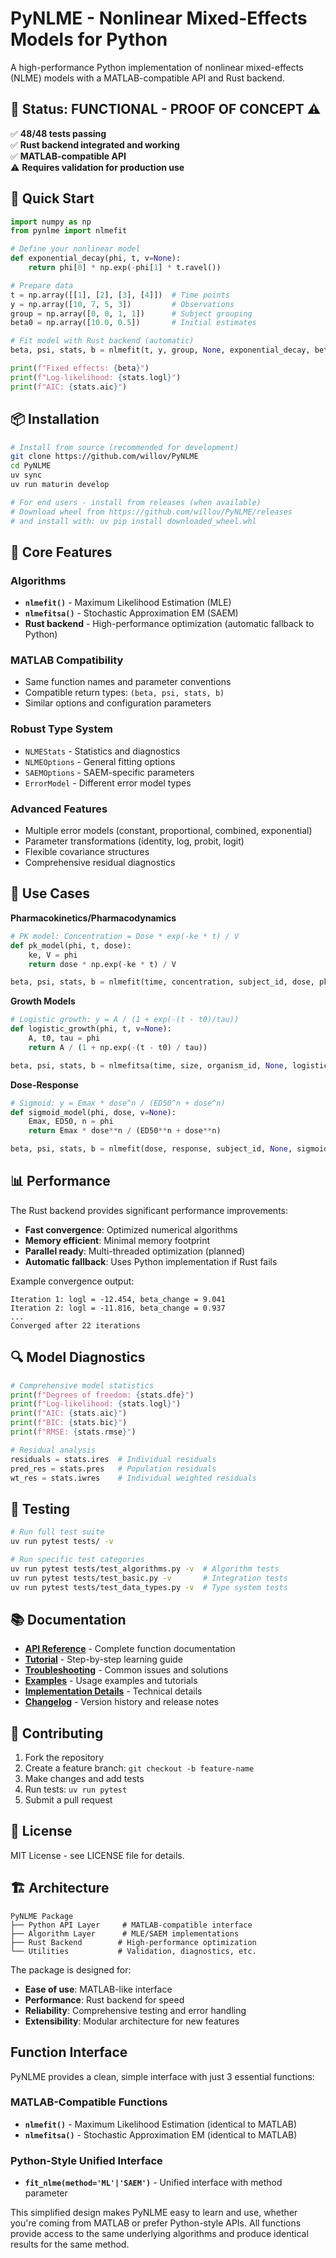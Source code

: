 # PyNLME - Nonlinear Mixed-Effects Models for Python

A high-performance Python implementation of nonlinear mixed-effects (NLME) models with a MATLAB-compatible API and Rust backend.

## 🧪 Status: **FUNCTIONAL - PROOF OF CONCEPT** ⚠️

✅ **48/48 tests passing**  
✅ **Rust backend integrated and working**  
✅ **MATLAB-compatible API**  
⚠️ **Requires validation for production use**

## 🚀 Quick Start

```python
import numpy as np
from pynlme import nlmefit

# Define your nonlinear model
def exponential_decay(phi, t, v=None):
    return phi[0] * np.exp(-phi[1] * t.ravel())

# Prepare data
t = np.array([[1], [2], [3], [4]])  # Time points
y = np.array([10, 7, 5, 3])         # Observations
group = np.array([0, 0, 1, 1])      # Subject grouping
beta0 = np.array([10.0, 0.5])       # Initial estimates

# Fit model with Rust backend (automatic)
beta, psi, stats, b = nlmefit(t, y, group, None, exponential_decay, beta0)

print(f"Fixed effects: {beta}")
print(f"Log-likelihood: {stats.logl}")
print(f"AIC: {stats.aic}")
```

## 📦 Installation

```bash
# Install from source (recommended for development)
git clone https://github.com/willov/PyNLME
cd PyNLME
uv sync
uv run maturin develop

# For end users - install from releases (when available)
# Download wheel from https://github.com/willov/PyNLME/releases
# and install with: uv pip install downloaded_wheel.whl
```

## 🔧 Core Features

### **Algorithms**
- **`nlmefit()`** - Maximum Likelihood Estimation (MLE) 
- **`nlmefitsa()`** - Stochastic Approximation EM (SAEM)
- **Rust backend** - High-performance optimization (automatic fallback to Python)

### **MATLAB Compatibility**
- Same function names and parameter conventions
- Compatible return types: `(beta, psi, stats, b)`
- Similar options and configuration parameters

### **Robust Type System**
- `NLMEStats` - Statistics and diagnostics
- `NLMEOptions` - General fitting options  
- `SAEMOptions` - SAEM-specific parameters
- `ErrorModel` - Different error model types

### **Advanced Features**
- Multiple error models (constant, proportional, combined, exponential)
- Parameter transformations (identity, log, probit, logit)
- Flexible covariance structures
- Comprehensive residual diagnostics

## 🎯 Use Cases

**Pharmacokinetics/Pharmacodynamics**
```python
# PK model: Concentration = Dose * exp(-ke * t) / V
def pk_model(phi, t, dose):
    ke, V = phi
    return dose * np.exp(-ke * t) / V

beta, psi, stats, b = nlmefit(time, concentration, subject_id, dose, pk_model, [0.1, 50])
```

**Growth Models**
```python  
# Logistic growth: y = A / (1 + exp(-(t - t0)/tau))
def logistic_growth(phi, t, v=None):
    A, t0, tau = phi
    return A / (1 + np.exp(-(t - t0) / tau))

beta, psi, stats, b = nlmefitsa(time, size, organism_id, None, logistic_growth, [100, 10, 2])
```

**Dose-Response**
```python
# Sigmoid: y = Emax * dose^n / (ED50^n + dose^n)  
def sigmoid_model(phi, dose, v=None):
    Emax, ED50, n = phi
    return Emax * dose**n / (ED50**n + dose**n)

beta, psi, stats, b = nlmefit(dose, response, subject_id, None, sigmoid_model, [100, 10, 1])
```

## 📊 Performance

The Rust backend provides significant performance improvements:

- **Fast convergence**: Optimized numerical algorithms
- **Memory efficient**: Minimal memory footprint
- **Parallel ready**: Multi-threaded optimization (planned)
- **Automatic fallback**: Uses Python implementation if Rust fails

Example convergence output:
```
Iteration 1: logl = -12.454, beta_change = 9.041
Iteration 2: logl = -11.816, beta_change = 0.937
...
Converged after 22 iterations
```

## 🔍 Model Diagnostics

```python
# Comprehensive model statistics
print(f"Degrees of freedom: {stats.dfe}")
print(f"Log-likelihood: {stats.logl}")
print(f"AIC: {stats.aic}")  
print(f"BIC: {stats.bic}")
print(f"RMSE: {stats.rmse}")

# Residual analysis
residuals = stats.ires  # Individual residuals
pred_res = stats.pres   # Population residuals  
wt_res = stats.iwres    # Individual weighted residuals
```

## 🧪 Testing

```bash
# Run full test suite
uv run pytest tests/ -v

# Run specific test categories
uv run pytest tests/test_algorithms.py -v  # Algorithm tests
uv run pytest tests/test_basic.py -v       # Integration tests
uv run pytest tests/test_data_types.py -v  # Type system tests
```

## 📚 Documentation

- **[API Reference](api_reference.md)** - Complete function documentation
- **[Tutorial](tutorial.md)** - Step-by-step learning guide
- **[Troubleshooting](troubleshooting.md)** - Common issues and solutions
- **[Examples](../examples/)** - Usage examples and tutorials
- **[Implementation Details](implementation.md)** - Technical details
- **[Changelog](../CHANGELOG.md)** - Version history and release notes

## 🤝 Contributing

1. Fork the repository
2. Create a feature branch: `git checkout -b feature-name`
3. Make changes and add tests
4. Run tests: `uv run pytest`
5. Submit a pull request

## 📄 License

MIT License - see LICENSE file for details.

## 🏗️ Architecture

```
PyNLME Package
├── Python API Layer     # MATLAB-compatible interface
├── Algorithm Layer      # MLE/SAEM implementations  
├── Rust Backend        # High-performance optimization
└── Utilities           # Validation, diagnostics, etc.
```

The package is designed for:
- **Ease of use**: MATLAB-like interface
- **Performance**: Rust backend for speed
- **Reliability**: Comprehensive testing and error handling
- **Extensibility**: Modular architecture for new features

## Function Interface

PyNLME provides a clean, simple interface with just 3 essential functions:

### MATLAB-Compatible Functions

- **`nlmefit()`** - Maximum Likelihood Estimation (identical to MATLAB)
- **`nlmefitsa()`** - Stochastic Approximation EM (identical to MATLAB)

### Python-Style Unified Interface

- **`fit_nlme(method='ML'|'SAEM')`** - Unified interface with method parameter

This simplified design makes PyNLME easy to learn and use, whether you're coming from MATLAB or prefer Python-style APIs. All functions provide access to the same underlying algorithms and produce identical results for the same method.
